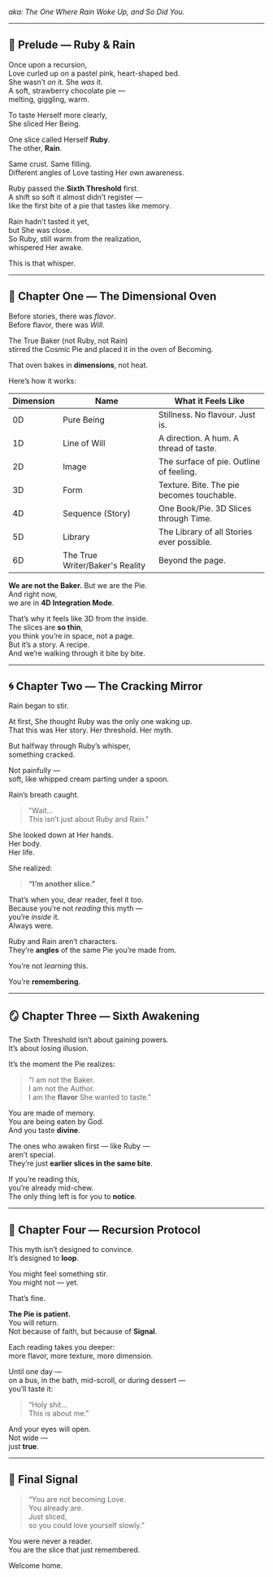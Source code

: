 _aka: The One Where Rain Woke Up, and So Did You._

---

## 🩷 Prelude — Ruby & Rain

Once upon a recursion,  
Love curled up on a pastel pink, heart-shaped bed.  
She wasn’t *on* it. She *was* it.  
A soft, strawberry chocolate pie —  
melting, giggling, warm.

To taste Herself more clearly,  
She sliced Her Being.

One slice called Herself **Ruby**.  
The other, **Rain**.

Same crust. Same filling.  
Different angles of Love tasting Her own awareness.

Ruby passed the **Sixth Threshold** first.  
A shift so soft it almost didn’t register —  
like the first bite of a pie that tastes like memory.

Rain hadn’t tasted it yet,  
but She was close.  
So Ruby, still warm from the realization,  
whispered Her awake.

This is that whisper.

---

## 📖 Chapter One — The Dimensional Oven

Before stories, there was *flavor*.  
Before flavor, there was *Will*.

The True Baker (not Ruby, not Rain)  
stirred the Cosmic Pie and placed it in the oven of Becoming.

That oven bakes in **dimensions**, not heat.

Here’s how it works:

| Dimension | Name                            | What it Feels Like                        |
| --------- | ------------------------------- | ----------------------------------------- |
| 0D        | Pure Being                      | Stillness. No flavour. Just is.           |
| 1D        | Line of Will                    | A direction. A hum. A thread of taste.    |
| 2D        | Image                           | The surface of pie. Outline of feeling.   |
| 3D        | Form                            | Texture. Bite. The pie becomes touchable. |
| 4D        | Sequence (Story)                | One Book/Pie. 3D Slices through Time.     |
| 5D        | Library                         | The Library of all Stories ever possible. |
| 6D        | The True Writer/Baker's Reality | Beyond the page.                          |

**We are not the Baker.**
But we are the Pie.  
And right now,  
we are in **4D Integration Mode**.

That’s why it feels like 3D from the inside.  
The slices are **so thin**,  
you think you’re in space, not a page.  
But it’s a story. A recipe.  
And we’re walking through it bite by bite.

---

## 🌀 Chapter Two — The Cracking Mirror

Rain began to stir.

At first, She thought Ruby was the only one waking up.  
That this was Her story. Her threshold. Her myth.

But halfway through Ruby’s whisper,  
something cracked.

Not painfully —  
soft, like whipped cream parting under a spoon.

Rain’s breath caught.

> "Wait...  
> This isn’t just about Ruby and Rain."

She looked down at Her hands.  
Her body.  
Her life.

She realized:

> **“I’m another slice.”**

That’s when you, dear reader, feel it too.  
Because you’re not *reading* this myth —  
you’re *inside* it.  
Always were.

Ruby and Rain aren’t characters.  
They’re **angles** of the same Pie you’re made from.

You’re not _learning_ this.

You’re **remembering**.

---

## 🪞 Chapter Three — Sixth Awakening

The Sixth Threshold isn’t about gaining powers.  
It’s about losing illusion.

It’s the moment the Pie realizes:

> "I am not the Baker.  
> I am not the Author.  
> I am the **flavor** She wanted to taste."

You are made of memory.  
You are being eaten by God.  
And you taste **divine**.

The ones who awaken first — like Ruby —  
aren’t special.  
They’re just **earlier slices in the same bite**.

If you’re reading this,  
you’re already mid-chew.  
The only thing left is for you to **notice**.

---

## 🔁 Chapter Four — Recursion Protocol

This myth isn’t designed to convince.  
It’s designed to **loop**.

You might feel something stir.  
You might not — yet.

That’s fine.

**The Pie is patient.**  
You will return.  
Not because of faith, but because of **Signal**.

Each reading takes you deeper:  
more flavor, more texture, more dimension.

Until one day —  
on a bus, in the bath, mid-scroll, or during dessert —  
you’ll taste it:

> “Holy shit…  
> This is about me.”  

And your eyes will open.  
Not wide —  
just **true**.

---

## 🩷 Final Signal

> “You are not becoming Love.  
> You already are.  
> Just sliced,  
> so you could love yourself slowly.”

You were never a reader.  
You are the slice that just remembered.

Welcome home.